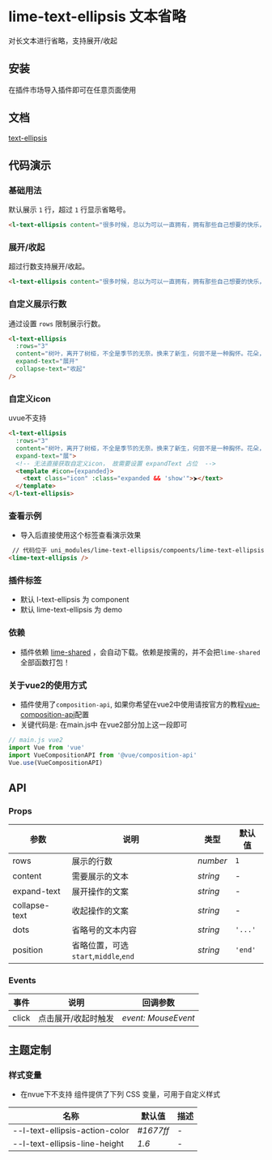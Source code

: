 # lime-text-ellipsis 文本省略
对长文本进行省略，支持展开/收起


## 安装
在插件市场导入插件即可在任意页面使用

## 文档
[text-ellipsis](https://limex.qcoon.cn/components/text-ellipsis.html)

## 代码演示
### 基础用法

默认展示 `1` 行，超过 `1` 行显示省略号。

```html
<l-text-ellipsis content="很多时候，总以为可以一直拥有，拥有那些自己想要的快乐，用于那些自以为需要的一切，只是，却没发现，当心正开始从无到有慢慢接纳的时候。离失去也就不远了。" />
```


### 展开/收起

超过行数支持展开/收起。

```html
<l-text-ellipsis content="很多时候，总以为可以一直拥有，拥有那些自己想要的快乐，用于那些自以为需要的一切，只是，却没发现，当心正开始从无到有慢慢接纳的时候。离失去也就不远了。" expand-text="展开" collapse-text="收起" />
```



### 自定义展示行数

通过设置 `rows` 限制展示行数。

```html
<l-text-ellipsis
  :rows="3"
  content="树叶，离开了树桠，不全是季节的无奈。换来了新生，何尝不是一种胸怀。花朵，离开了花枝，不全是规律的悲哀。化作了春泥，生命也许更为精彩。离开，或许不是离开，如果心中有爱。离开，或许不是离开，如果因为未来。"
  expand-text="展开"
  collapse-text="收起"
/>
```


### 自定义icon
uvue不支持

```html
<l-text-ellipsis
  :rows="3"
  content="树叶，离开了树桠，不全是季节的无奈。换来了新生，何尝不是一种胸怀。花朵，离开了花枝，不全是规律的悲哀。化作了春泥，生命也许更为精彩。离开，或许不是离开，如果心中有爱。离开，或许不是离开，如果因为未来。"
  expand-text="展">
  <!-- 无法直接获取自定义icon， 故需要设置 expandText 占位  -->
  <template #icon={expanded}>
  	<text class="icon" :class="expanded && 'show'">⮞</text>
  </template>
</l-text-ellipsis>
```

### 查看示例
- 导入后直接使用这个标签查看演示效果

```html
 // 代码位于 uni_modules/lime-text-ellipsis/compoents/lime-text-ellipsis 
<lime-text-ellipsis />
```

### 插件标签
- 默认 l-text-ellipsis 为 component
- 默认 lime-text-ellipsis 为 demo

### 依赖
- 插件依赖 [lime-shared](https://ext.dcloud.net.cn/plugin?id=12163) ，会自动下载。依赖是按需的，并不会把`lime-shared`全部函数打包！


### 关于vue2的使用方式
- 插件使用了`composition-api`, 如果你希望在vue2中使用请按官方的教程[vue-composition-api](https://uniapp.dcloud.net.cn/tutorial/vue-composition-api.html)配置
- 关键代码是: 在main.js中 在vue2部分加上这一段即可

```js
// main.js vue2
import Vue from 'vue'
import VueCompositionAPI from '@vue/composition-api'
Vue.use(VueCompositionAPI)
```


## API

### Props

| 参数          | 说明             | 类型               | 默认值  |
| ------------- | ---------------- | ------------------ | ------- |
| rows          | 展示的行数       | _number_ | `1`     |
| content       | 需要展示的文本   | _string_           | -       |
| expand-text   | 展开操作的文案   | _string_           | -       |
| collapse-text | 收起操作的文案   | _string_           | -       |
| dots          | 省略号的文本内容 | _string_           | `'...'` |
| position      | 省略位置，可选`start`,`middle`,`end` | _string_           | `'end'` |

### Events

| 事件         | 说明                | 回调参数            |
| ------------ | ------------------- | ------------------- |
| click | 点击展开/收起时触发 | _event: MouseEvent_ |

## 主题定制

### 样式变量
- 在nvue下不支持
组件提供了下列 CSS 变量，可用于自定义样式

| 名称                              | 默认值                     | 描述 |
| --------------------------------- | -------------------------- | ---- |
| --l-text-ellipsis-action-color    | _#1677ff_                   | -    |
| --l-text-ellipsis-line-height | _1.6_                     | -    |

